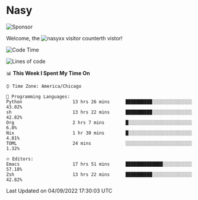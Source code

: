 # Nasy

<!--
<p align="center">
<img height="200" src="https://github-readme-stats.vercel.app/api?username=nasyxx&count_private=true&show_icons=true&theme=dracula&include_all_commits=true"/>
<img height="200" src="https://github-readme-stats.vercel.app/api/top-langs/?username=nasyxx&theme=dracula&hide=html,jupyter+notebook&count_private=true&show_icons=true"/>
</p>

  
----------------
-->

![Sponsor](https://img.shields.io/static/v1.svg?label=Sponsor&message=%E2%9D%A4&logo=GitHub&style=flat&color=pink)
 
Welcome, the ![nasyxx visitor counter](https://count.getloli.com/get/@nasyxx?theme=rule34)th vistor!
 
<!--START_SECTION:waka-->
![Code Time](http://img.shields.io/badge/Code%20Time-2%2C613%20hrs%2029%20mins-blue)

![Lines of code](https://img.shields.io/badge/From%20Hello%20World%20I%27ve%20Written-5%20Million%20lines%20of%20code-blue)

📊 **This Week I Spent My Time On** 

```text
⌚︎ Time Zone: America/Chicago

💬 Programming Languages: 
Python                   13 hrs 26 mins      ██████████░░░░░░░░░░░░░░░   43.02% 
sh                       13 hrs 22 mins      ██████████░░░░░░░░░░░░░░░   42.82% 
Org                      2 hrs 7 mins        █░░░░░░░░░░░░░░░░░░░░░░░░   6.8% 
Nix                      1 hr 30 mins        █░░░░░░░░░░░░░░░░░░░░░░░░   4.81% 
TOML                     24 mins             ░░░░░░░░░░░░░░░░░░░░░░░░░   1.32%

🔥 Editors: 
Emacs                    17 hrs 51 mins      ██████████████░░░░░░░░░░░   57.18% 
Zsh                      13 hrs 22 mins      ██████████░░░░░░░░░░░░░░░   42.82%

```


 Last Updated on 04/09/2022 17:30:03 UTC
<!--END_SECTION:waka-->

<!-- ![visitors](https://visitor-badge.laobi.icu/badge?page_id=nasyxx.nasyxx) -->
